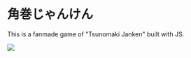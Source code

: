# 角巻じゃんけん

This is a fanmade game of "Tsunomaki Janken" built with JS.

<img src="https://github.com/nothoru/Tsunomaki-Janken/blob/main/images/rps.png" >
